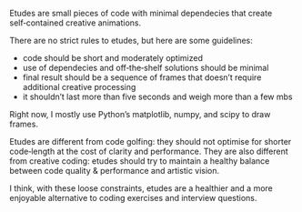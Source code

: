 Etudes are small pieces of code with minimal dependecies that create self‑contained creative animations.

There are no strict rules to etudes, but here are some guidelines:
* code should be short and moderately optimized
* use of dependecies and off‑the‑shelf solutions should be minimal
* final result should be a sequence of frames that doesn’t require additional creative processing
* it shouldn’t last more than five seconds and weigh more than a few mbs

Right now, I mostly use Python’s matplotlib, numpy, and scipy to draw frames.

Etudes are different from code golfing: they should not optimise for shorter code‑length at the cost of clarity and performance. They are also different from creative coding: etudes should try to maintain a healthy balance between code quality & performance and artistic vision.

I think, with these loose constraints, etudes are a healthier and a more enjoyable alternative to coding exercises and interview questions.
